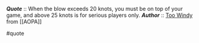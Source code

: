 ***Quote***  :: When the blow exceeds 20 knots, you must be on top of your game, and above 25 knots is for serious players only.
***Author*** :: [Too Windy](https://www.aopa.org/news-and-media/all-news/1998/march/pilot/too-windy) from [[AOPA]]

#quote